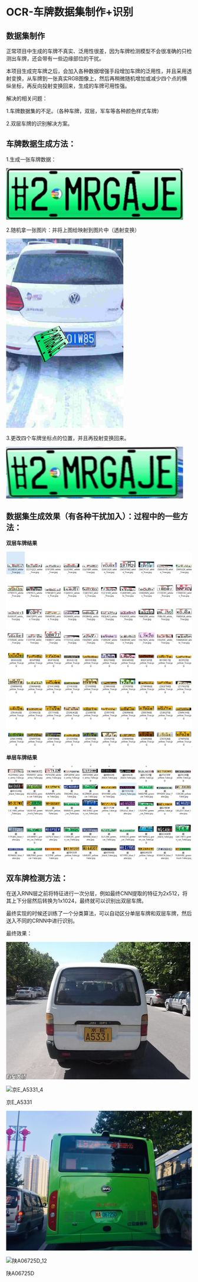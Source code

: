 # OCR-车牌数据集制作+识别

## 数据集制作
正常项目中生成的车牌不真实、泛用性很差，因为车牌检测模型不会很准确的只检测出车牌，还会带有一些边缘部位的干扰。

本项目生成完车牌之后，会加入各种数据增强手段增加车牌的泛用性，并且采用透射变换，从车牌到一张真实RGB图像上，然后再稍微随机增加或减少四个点的横纵坐标，再反向投射变换回来，生成的车牌可用性强。



解决的相关问题：

1.车牌数据集的不足。（各种车牌，双层，军车等各种颜色样式车牌）

2.双层车牌的识别解决方案。



## 车牌数据生成方法：

1.生成一张车牌数据：

![1](license_plate_generator/1.jpg)

2.随机拿一张图片：并将上图给映射到图片中（透射变换）

<img src="license_plate_generator/result4.jpg" alt="result4" style="zoom:50%;" />

3.更改四个车牌坐标点的位置，并且再投射变换回来。

![result](license_plate_generator/result.jpg)



## 数据集生成效果（有各种干扰加入）：过程中的一些方法：
**双层车牌结果**

![result1](result1.jpeg)

![result2](result2.jpeg)

**单层车牌结果**

![result3](result3.jpg)

## 双车牌检测方法：

在送入RNN层之前将特征进行一次分层，例如最终CNN提取的特征为2x512，将其上下分层然后转换为1x1024，最终就可以识别出双层车牌。

最终实现的时候还训练了一个分类算法，可以自动区分单层车牌和双层车牌，然后送入不同的CRNN中进行识别。

最终效果：



![13](License-Plate-Detector&demo/demo/test/13.jpg)

![京E_A5331_4](License-Plate-Detector&demo/demo/shuang/京E_A5331_4.jpg)

京E_A5331

![20](License-Plate-Detector&demo/demo/test/20.jpg)

![陕A06725D_12](License-Plate-Detector&demo/demo/dan/陕A06725D_12.jpg)

陕A06725D

